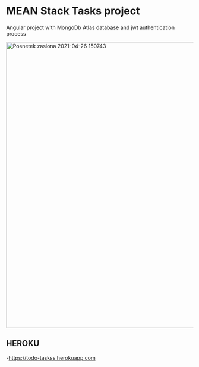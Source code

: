# MEAN Stack Tasks project
Angular project with MongoDb Atlas database and jwt authentication process

<img width="769" alt="Posnetek zaslona 2021-04-26 150743" src="https://user-images.githubusercontent.com/50927766/116087486-31c6f500-a6a1-11eb-90c9-296e9ad0fc25.png">

## HEROKU
-https://todo-taskss.herokuapp.com
